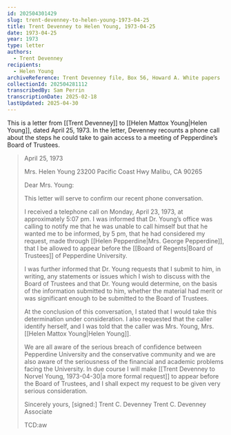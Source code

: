 ```yaml
---
id: 202504301429
slug: trent-devenney-to-helen-young-1973-04-25
title: Trent Devenney to Helen Young, 1973-04-25
date: 1973-04-25
year: 1973
type: letter
authors:
  - Trent Devenney
recipients:
  - Helen Young
archiveReference: Trent Devenney file, Box 56, Howard A. White papers
collectionId: 202504281112
transcribedBy: Sam Perrin
transcriptionDate: 2025-02-18
lastUpdated: 2025-04-30
---
```

This is a letter from [[Trent Devenney]] to [[Helen Mattox Young|Helen Young]], dated April 25, 1973. In the letter, Devenney recounts a phone call about the steps he could take to gain access to a meeting of Pepperdine’s Board of Trustees.

>April 25, 1973
>
>Mrs. Helen Young
>23200 Pacific Coast Hwy
>Malibu, CA 90265
>
>Dear Mrs. Young:
>
>This letter will serve to confirm our recent phone conversation.
>
>I received a telephone call on Monday, April 23, 1973, at approximately 5:07 pm. I was informed that Dr. Young’s office was calling to notify me that he was unable to call himself but that he wanted me to be informed, by 5 pm, that he had considered my request, made through [[Helen Pepperdine|Mrs. George Pepperdine]], that I be allowed to appear before the [[Board of Regents|Board of Trustees]] of Pepperdine University.
>
>I was further informed that Dr. Young requests that I submit to him, in writing, any statements or issues which I wish to discuss with the Board of Trustees and that Dr. Young would determine, on the basis of the information submitted to him, whether the material had merit or was significant enough to be submitted to the Board of Trustees.
>
>At the conclusion of this conversation, I stated that I would take this determination under consideration. I also requested that the caller identify herself, and I was told that the caller was Mrs. Young, Mrs. [[Helen Mattox Young|Helen Young]].
>
>We are all aware of the serious breach of confidence between Pepperdine University and the conservative community and we are also aware of the seriousness of the financial and academic problems facing the University. In due course I will make [[Trent Devenney to Norvel Young, 1973-04-30|a more formal request]] to appear before the Board of Trustees, and I shall expect my request to be given very serious consideration.
>
>Sincerely yours,
>\[signed:\] Trent C. Devenney
>Trent C. Devenney
>Associate
>
>TCD:aw